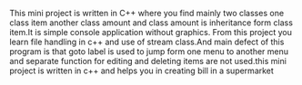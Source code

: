 This mini project is written in C++ where you find mainly two classes one class item another class amount and class amount is inheritance form class item.It is simple console application without graphics. From this project you learn file handling in c++ and use of stream class.And main defect of this program is that goto label  is used to jump form one menu to another menu and separate function for editing  and deleting items are not used.this mini project is written in c++ and helps you in creating bill in a supermarket
